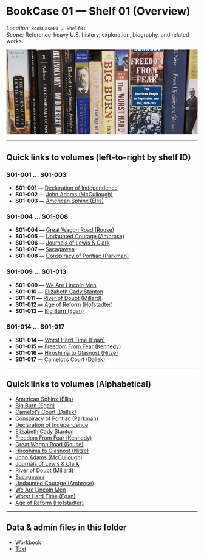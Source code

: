 # BookCase 01 — Shelf 01 (Overview)

*Location:* `BookCase01 / Shelf01`  
*Scope:* Reference-heavy U.S. history, exploration, biography, and related works.

![Shelf 1 photo](shelf1.jpg)

---

## Quick links to volumes (left-to-right by shelf ID)

### S01-001 … S01-003
- **S01-001 —** [Declaration of Independence](DeclarationOfIndependence.md)
- **S01-002 —** [John Adams (McCullough)](JohnAdams_McCullough.md)
- **S01-003 —** [American Sphinx (Ellis)](AmericanSphinx_Ellis.md)

### S01-004 … S01-008
- **S01-004 —** [Great Wagon Road (Rouse)](GreatWagonRoad.md)
- **S01-005 —** [Undaunted Courage (Ambrose)](UndauntedCourage_Ambrose.md)
- **S01-006 —** [Journals of Lewis & Clark](JournalsOfLewisClark.md)
- **S01-007 —** [Sacagawea](Sacagawea.md)
- **S01-008 —** [Conspiracy of Pontiac (Parkman)](ConspiracyOfPontiac_Parkman.md)

### S01-009 … S01-013
- **S01-009 —** [We Are Lincoln Men](WeAreLincolnMen.md)
- **S01-010 —** [Elizabeth Cady Stanton](ElizabethCadyStanton.md)
- **S01-011 —** [River of Doubt (Millard)](RiverOfDoubt_Millard.md)
- **S01-012 —** [Age of Reform (Hofstadter)](AgeOfReform_Hofstadter.md)
- **S01-013 —** [Big Burn (Egan)](BigBurn_Egan.md)

### S01-014 … S01-017
- **S01-014 —** [Worst Hard Time (Egan)](WorstHardTime_Egan.md)
- **S01-015 —** [Freedom From Fear (Kennedy)](FreedomFromFear_Kennedy.md)
- **S01-016 —** [Hiroshima to Glasnost (Nitze)](HiroshimaToGlasnost_Nitze.md)
- **S01-017 —** [Camelot’s Court (Dallek)](CamelotsCourt_Dallek.md)

---

## Quick links to volumes (Alphabetical)

- [American Sphinx (Ellis)](AmericanSphinx_Ellis.md)
- [Big Burn (Egan)](BigBurn_Egan.md)
- [Camelot’s Court (Dallek)](CamelotsCourt_Dallek.md)
- [Conspiracy of Pontiac (Parkman)](ConspiracyOfPontiac_Parkman.md)
- [Declaration of Independence](DeclarationOfIndependence.md)
- [Elizabeth Cady Stanton](ElizabethCadyStanton.md)
- [Freedom From Fear (Kennedy)](FreedomFromFear_Kennedy.md)
- [Great Wagon Road (Rouse)](GreatWagonRoad.md)
- [Hiroshima to Glasnost (Nitze)](HiroshimaToGlasnost_Nitze.md)
- [John Adams (McCullough)](JohnAdams_McCullough.md)
- [Journals of Lewis & Clark](LewisAndClarkJournals.md)
- [River of Doubt (Millard)](RiverOfDoubt_TheodoreRoosevelt.md)
- [Sacagawea](Sacagawea.md)
- [Undaunted Courage (Ambrose)](UndauntedCourage_Ambrose.md)
- [We Are Lincoln Men](WeAreLincolnMen.md)
- [Worst Hard Time (Egan)](WorstHardTime_Egan.md)
- [Age of Reform (Hofstadter)](AgeOfReform_Hofstadter.md)

---

## Data & admin files in this folder

- [Workbook](BookCase01Shelf01.xlsx)
- [Text](BookCase01Shelf01.txt)
